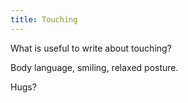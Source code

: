 ```yaml
---
title: Touching
---
```

What is useful to write about touching?

Body language, smiling, relaxed posture.

Hugs?